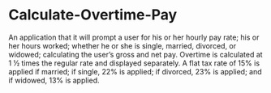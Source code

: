 # Calculate-Overtime-Pay
An application that it will prompt a user for his or her hourly pay rate; his or her hours worked; whether he or she is single,  married, divorced, or widowed; calculating the user’s gross and net pay. Overtime is calculated at 1 ½ times the regular rate  and displayed separately. A flat tax rate of 15% is applied if married; if single, 22% is applied; if divorced, 23% is applied;  and if widowed, 13% is applied.
